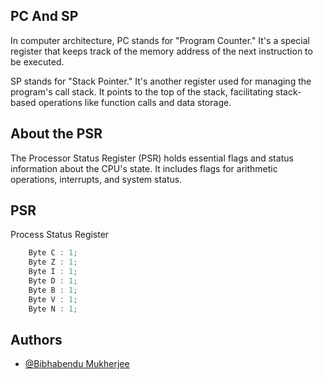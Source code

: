 
## PC And SP
In computer architecture, PC stands for "Program Counter." It's a special register that keeps track of the memory address of the next instruction to be executed.

SP stands for "Stack Pointer." It's another register used for managing the program's call stack. It points to the top of the stack, facilitating stack-based operations like function calls and data storage.

## About the PSR
The Processor Status Register (PSR)  holds essential flags and status information about the CPU's state. It includes flags for arithmetic operations, interrupts, and system status. 



## PSR

Process Status Register

```c++
    Byte C : 1; 
    Byte Z : 1; 
    Byte I : 1; 
    Byte D : 1; 
    Byte B : 1; 
    Byte V : 1; 
    Byte N : 1; 
```


## Authors

- [@Bibhabendu Mukherjee](https://github.com/BibhabenduMukherjee)

